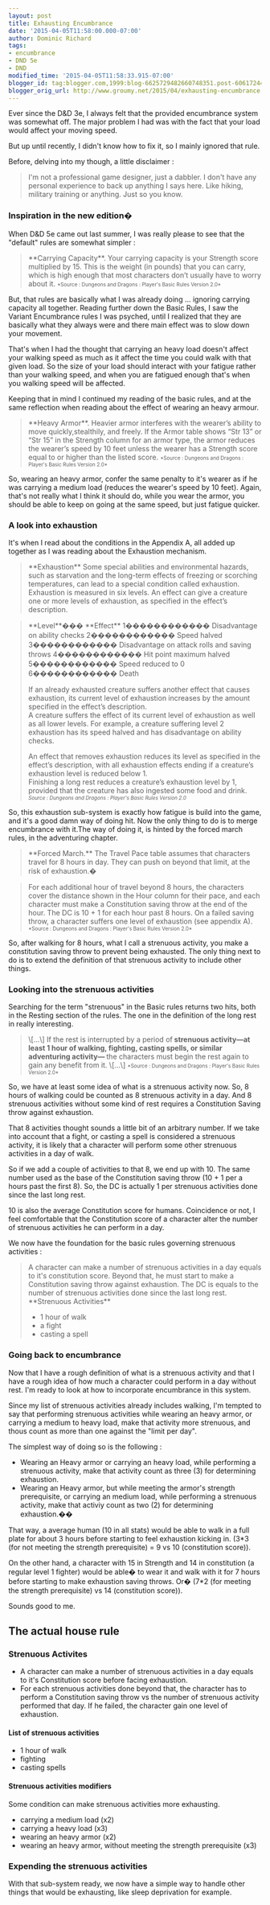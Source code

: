 ```yaml
---
layout: post
title: Exhausting Encumbrance
date: '2015-04-05T11:58:00.000-07:00'
author: Dominic Richard
tags:
- encumbrance
- DND 5e
- DND
modified_time: '2015-04-05T11:58:33.915-07:00'
blogger_id: tag:blogger.com,1999:blog-6625729482660748351.post-6061724480368567908
blogger_orig_url: http://www.groumy.net/2015/04/exhausting-encumbrance.html
---
```


Ever since the D&amp;D 3e, I always felt that the provided encumbrance
system was somewhat off. The major problem I had was with the fact that
your load would affect your moving speed.  
  
But up until recently, I didn't know how to fix it, so I mainly ignored
that rule.  
  
Before, delving into my though, a little disclaimer :  
<blockquote class=\"tr\_bq\">I'm not a professional game designer, just
a dabbler. I don't have any personal experience to back up anything I
says here. Like hiking, military training or anything. Just so you
know.</blockquote><h3>Inspiration in the new edition� </h3>When D&amp;D
5e came out last summer, I was really please to see that the "default"
rules are somewhat simpler :  
  
<blockquote class=\"tr\_bq\">**Carrying Capacity**. Your carrying
capacity is your Strength score multiplied by 15. This is the weight (in
pounds) that you can carry, which is high enough that most characters
don’t usually have to worry about it.  
<span style="font-size: x-small;">*Source : Dungeons and Dragons :
Player's Basic Rules Version 2.0*</span></blockquote>  
But, that rules are basically what I was already doing ... ignoring
carrying capacity all together. Reading further down the Basic Rules, I
saw the Variant Encumbrance rules I was psyched, until I realized that
they are basically what they always were and there main effect was to
slow down your movement.  
  
That's when I had the thought that carrying an heavy load doesn't affect
your walking speed as much as it affect the time you could walk with
that given load. So the size of your load should interact with your
fatigue rather than your walking speed, and when you are fatigued enough
that's when you walking speed will be affected.  
  
Keeping that in mind I continued my reading of the basic rules, and at
the same reflection when reading about the effect of wearing an heavy
armour.  
  
<blockquote class=\"tr\_bq\">**Heavy Armor**. Heavier armor interferes
with the wearer’s ability to move quickly,stealthily, and freely. If
the Armor table shows “Str 13” or “Str 15” in the Strength
column for an armor type, the armor reduces the wearer’s speed by 10
feet unless the wearer has a Strength score equal to or higher than the
listed score.  
<span style="font-size: x-small;">*Source : Dungeons and Dragons :
Player's Basic Rules Version 2.0*</span></blockquote>So, wearing an
heavy armor, confer the same penalty to it's wearer as if he was
carrying a medium load (reduces the wearer's speed by 10 feet). Again,
that's not really what I think it should do, while you wear the armor,
you should be able to keep on going at the same speed, but just fatigue
quicker.   
<h3>A look into exhaustion</h3>It's when I read about the conditions in
the Appendix A, all added up together as I was reading about the
Exhaustion mechanism.  
<blockquote class=\"tr\_bq\">**Exhaustion**  
Some special abilities and environmental hazards, such as  
starvation and the long-term effects of freezing or scorching  
temperatures, can lead to a special condition called  
exhaustion. Exhaustion is measured in six levels. An effect  
can give a creature one or more levels of exhaustion, as  
specified in the effect’s
description.</blockquote><blockquote>**Level**��� **Effect**  
1������������ Disadvantage on ability checks  
2������������ Speed halved  
3������������ Disadvantage on attack rolls and saving throws  
4������������ Hit point maximum halved  
5������������ Speed reduced to 0   
6������������ Death  
  
If an already exhausted creature suffers another effect that causes
exhaustion, its current level of exhaustion increases by the amount
specified in the effect’s description.  
A creature suffers the effect of its current level of exhaustion as well
as all lower levels. For example, a creature suffering level 2
exhaustion has its speed halved and has disadvantage on ability checks. 

An effect that removes exhaustion reduces its level as specified in the
effect’s description, with all exhaustion effects ending if a
creature’s exhaustion level is reduced below 1.  
Finishing a long rest reduces a creature’s exhaustion level by 1,
provided that the creature has also ingested some food and drink.  
<span style="font-size: x-small;">*Source : Dungeons and Dragons :
Player's Basic Rules Version 2.0*</span></blockquote>So, this exhaustion
sub-system is exactly how fatigue is build into the game, and it's a
good damn way of doing hit. Now the only thing to do is to merge
encumbrance with it.The way of doing it, is hinted by the forced march
rules, in the adventuring chapter.  
  
<blockquote class=\"tr\_bq\">**Forced March.** The Travel Pace table
assumes that characters travel for 8 hours in day. They can push on
beyond that limit, at the risk of
exhaustion.�</blockquote><blockquote>For each additional hour of travel
beyond 8 hours, the characters cover the distance shown in the Hour
column for their pace, and each character must make a Constitution
saving throw at the end of the hour. The DC is 10 + 1 for each hour past
8 hours. On a failed saving throw, a character suffers one level of
exhaustion (see appendix A).  
<span style="font-size: x-small;">*Source : Dungeons and Dragons :
Player's Basic Rules Version 2.0*</span></blockquote>So, after walking
for 8 hours, what I call a strenuous activity, you make a constitution
saving throw to prevent being exhausted. The only thing next to do is to
extend the definition of that strenuous activity to include other
things.  
<h3>Looking into the strenuous activities </h3>  
Searching for the term "strenuous" in the Basic rules returns two hits,
both in the Resting section of the rules. The one in the definition of
the long rest in really interesting.  
  
<blockquote class=\"tr\_bq\">\[...\] If the rest is interrupted by a
period of<b> strenuous activity—at least 1 hour of walking, fighting,
casting spells, or similar adventuring activity— </b>the characters
must begin the rest again to gain any benefit from it. \[...\]  
<span style="font-size: x-small;">*Source : Dungeons and Dragons :
Player's Basic Rules Version 2.0*</span></blockquote>So, we have at
least some idea of what is a strenuous activity now. So, 8 hours of
walking could be counted as 8 strenuous activity in a day. And 8
strenuous activities without some kind of rest requires a Constitution
Saving throw against exhaustion.  
  
That 8 activities thought sounds a little bit of an arbitrary number. If
we take into account that a fight, or casting a spell is considered a
strenuous activity, it is likely that a character will perform some
other strenuous activities in a day of walk.  
  
So if we add a couple of activities to that 8, we end up with 10. The
same number used as the base of the Constitution saving throw (10 + 1
per a hours past the first 8). So, the DC is actually 1 per strenuous
activities done since the last long rest.   
  
10 is also the average Constitution score for humans. Coincidence or
not, I feel comfortable that the Constitution score of a character alter
the number of strenuous activities he can perform in a day.   
  
We now have the foundation for the basic rules governing strenuous
activities :  
<blockquote class=\"tr\_bq\">A character can make a number of strenuous
activities in a day equals to it's constitution score.   
Beyond that, he must start to make a Constitution saving throw against
exhaustion.  
The DC is equals to the number of strenuous activities done since the
last long rest.  
**Strenuous Activities**  
<ul><li>1 hour of walk</li><li>a fight</li><li>casting a
spell</li></ul></blockquote>  
<h3>Going back to encumbrance</h3>Now that I have a rough definition of
what is a strenuous activity and that I have a rough idea of how much a
character could perform in a day without rest. I'm ready to look at how
to incorporate encumbrance in this system.  
  
Since my list of strenuous activities already includes walking, I'm
tempted to say that performing strenuous activities while wearing an
heavy armor, or carrying a medium to heavy load, make that activity more
strenuous, and thous count as more than one against the "limit per day".

  
The simplest way of doing so is the following :  
<ul><li>Wearing an Heavy armor or carrying an heavy load, while
performing a strenuous activity, make that activity count as three (3)
for determining exhaustion.</li><li>Wearing an Heavy armor, but while
meeting the armor's strength prerequisite, or carrying an medium load,
while performing a strenuous activity, make that activiy count as two
(2) for determining exhaustion.�� </li></ul>That way, a average human
(10 in all stats) would be able to walk in a full plate for about 3
hours before starting to feel exhaustion kicking in. (3*3 (for not
meeting the strength prerequisite) = 9 vs 10 (constitution score)).   
  
On the other hand, a character with 15 in Strength and 14 in
constitution (a regular level 1 fighter) would be able� to wear it and
walk with it for 7 hours before starting to make exhaustion saving
throws. Or� (7*2 (for meeting the strength prerequisite) vs 14
(constitution score)).  
  
Sounds good to me.  
<h2>The actual house rule</h2><h3>Strenuous Activites</h3><ul><li>A
character can make a number of strenuous activities in a day equals to
it's Constitution score before facing exhaustion.</li><li>For each
strenuous activities done beyond that, the character has to perform a
Constitution saving throw vs the number of strenuous activity performed
that day. If he failed, the character gain one level of
exhaustion.</li></ul><h4>List of strenuous activities</h4><ul><li>1 hour
of walk</li><li>fighting</li><li>casting spells</li></ul><h4>Strenuous
activities modifiers </h4>Some condition can make strenuous activities
more exhausting.  
<ul><li>carrying a medium load (x2) </li><li>carrying a heavy load
(x3)</li><li>wearing an heavy armor (x2)</li><li>wearing an heavy armor,
without meeting the strength prerequisite (x3)</li></ul><h3>Expending
the strenuous activities</h3>With that sub-system ready, we now have a
simple way to handle other things that would be exhausting, like sleep
deprivation for example.

